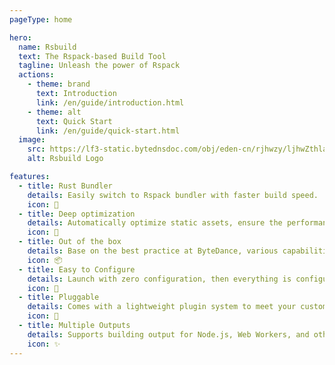 ```yaml
---
pageType: home

hero:
  name: Rsbuild
  text: The Rspack-based Build Tool
  tagline: Unleash the power of Rspack
  actions:
    - theme: brand
      text: Introduction
      link: /en/guide/introduction.html
    - theme: alt
      text: Quick Start
      link: /en/guide/quick-start.html
  image:
    src: https://lf3-static.bytednsdoc.com/obj/eden-cn/rjhwzy/ljhwZthlaukjlkulzlp/rsbuild/rsbuild-logo-1013.png
    alt: Rsbuild Logo

features:
  - title: Rust Bundler
    details: Easily switch to Rspack bundler with faster build speed.
    icon: 🚀
  - title: Deep optimization
    details: Automatically optimize static assets, ensure the performance of production app.
    icon: 🍭
  - title: Out of the box
    details: Base on the best practice at ByteDance, various capabilities are out-of-the-box.
    icon: 📦
  - title: Easy to Configure
    details: Launch with zero configuration, then everything is configurable.
    icon: 📖
  - title: Pluggable
    details: Comes with a lightweight plugin system to meet your customization needs.
    icon: 🎨
  - title: Multiple Outputs
    details: Supports building output for Node.js, Web Workers, and other environments.
    icon: ✨
---
```

